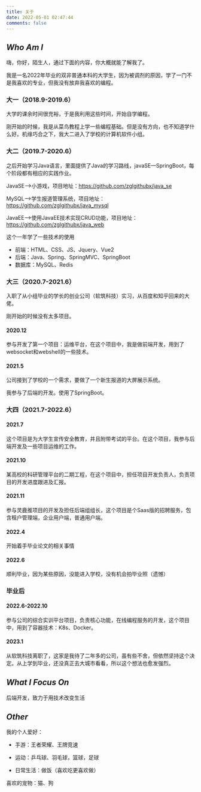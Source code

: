 ```yaml
---
title: 关于
date: 2022-05-01 02:47:44
comments: false
---
```


## *Who Am I*

嗨，你好，陌生人，通过下面的内容，你大概就能了解我了。

我是一名2022年毕业的双非普通本科的大学生，因为被调剂的原因，学了一门不是我喜欢的专业，但我没有放弃我喜欢的编程。

### 大一（2018.9-2019.6）

大学的课余时间很充裕，于是我利用这些时间，开始自学编程。

刚开始的时候，我是从菜鸟教程上学一些编程基础。但是没有方向，也不知道学什么好。机缘巧合之下，我大二进入了学校的计算机软件小组。

### 大二（2019.7-2020.6）

之后开始学习Java语言，里面提供了Java的学习路线，javaSE—SpringBoot，每个阶段都有相应的实践作业。

JavaSE—>小游戏，项目地址：https://github.com/zglgithubx/java_se

MySQL—>学生报道管理系统，项目地址：https://github.com/zglgithubx/java_mysql

JavaEE—>使用JavaEE技术实现CRUD功能，项目地址：https://github.com/zglgithubx/java_web

这个一年学了一些技术的使用

* 前端：HTML、CSS、JS、Jquery、Vue2
* 后端：Java、Spring、SpringMVC、SpringBoot
* 数据库：MySQL、Redis

### 大三（2020.7-2021.6）

入职了从小组毕业的学长的创业公司（软筑科技）实习，从百度和知乎回来的大佬。

刚开始的时候没有太多项目。

#### 2020.12

参与开发了第一个项目：运维平台，在这个项目中，我是做前端开发，用到了websocket和webshell的一些技术。

#### 2021.5

公司接到了学校的一个需求，要做了一个新生报道的大屏展示系统。

我参与了后端的开发。使用了SpringBoot。

### 大四（2021.7-2022.6）

#### 2021.7

这个项目是为大学生宣传安全教育，并且附带考试的平台。在这个项目，我参与后端开发及一些项目运维的工作。

#### 2021.10

某高校的科研管理平台的二期工程，在这个项目中，担任项目开发负责人，负责项目的开发进度跟进及汇报。

#### 2021.11

参与灵鹿推项目的开发及担任后端组组长，这个项目是个Saas版的招聘服务，包含租户管理端，企业用户端，普通用户端。

#### 2022.4

开始着手毕业论文的相关事情

#### 2022.6

顺利毕业，因为某些原因，没能进入学校，没有机会拍毕业照（遗憾）

### 毕业后

#### 2022.6-2022.10

参与公司的综合实训平台项目，负责核心功能，在线编程服务的开发，这个项目中，用到了容器技术：K8s、Docker。

#### 2023.1

从软筑科技离职了，这家是我待了二年多的公司，虽有些不舍，但依然坚持这个决定。从上学到毕业，还没真正去大城市看看，所以这个想法也愈发强烈。

## *What I Focus On*

后端开发，致力于用技术改变生活

## *Other*

我的个人爱好：

* 手游：王者荣耀、王牌竞速

* 运动：乒乓球、羽毛球，篮球，足球
* 日常生活：做饭（喜欢吃更喜欢做）

喜欢的宠物：猫、狗
